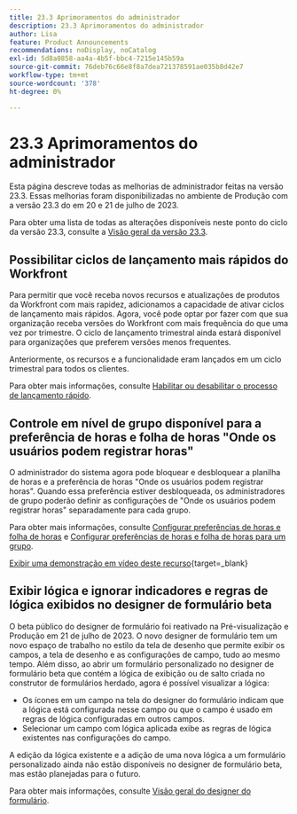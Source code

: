 ```yaml
---
title: 23.3 Aprimoramentos do administrador
description: 23.3 Aprimoramentos do administrador
author: Lisa
feature: Product Announcements
recommendations: noDisplay, noCatalog
exl-id: 5d8a0858-aa4a-4b5f-bbc4-7215e145b59a
source-git-commit: 76deb76c66e8f8a7dea721378591ae035b8d42e7
workflow-type: tm+mt
source-wordcount: '378'
ht-degree: 0%

---
```


# 23.3 Aprimoramentos do administrador

Esta página descreve todas as melhorias de administrador feitas na versão 23.3. Essas melhorias foram disponibilizadas no ambiente de Produção com a versão 23.3 do em 20 e 21 de julho de 2023.

Para obter uma lista de todas as alterações disponíveis neste ponto do ciclo da versão 23.3, consulte a [Visão geral da versão 23.3](/help/quicksilver/product-announcements/product-releases/23.3-release-activity/23-3-release-overview.md).

## Possibilitar ciclos de lançamento mais rápidos do Workfront

Para permitir que você receba novos recursos e atualizações de produtos da Workfront com mais rapidez, adicionamos a capacidade de ativar ciclos de lançamento mais rápidos. Agora, você pode optar por fazer com que sua organização receba versões do Workfront com mais frequência do que uma vez por trimestre. O ciclo de lançamento trimestral ainda estará disponível para organizações que preferem versões menos frequentes.

Anteriormente, os recursos e a funcionalidade eram lançados em um ciclo trimestral para todos os clientes.

Para obter mais informações, consulte [Habilitar ou desabilitar o processo de lançamento rápido](/help/quicksilver/administration-and-setup/set-up-workfront/configure-system-defaults/enable-fast-release-process.md).

## Controle em nível de grupo disponível para a preferência de horas e folha de horas &quot;Onde os usuários podem registrar horas&quot;

O administrador do sistema agora pode bloquear e desbloquear a planilha de horas e a preferência de horas &quot;Onde os usuários podem registrar horas&quot;. Quando essa preferência estiver desbloqueada, os administradores de grupo poderão definir as configurações de &quot;Onde os usuários podem registrar horas&quot; separadamente para cada grupo.

Para obter mais informações, consulte [Configurar preferências de horas e folha de horas](/help/quicksilver/administration-and-setup/set-up-workfront/configure-timesheets-schedules/timesheet-and-hour-preferences.md) e [Configurar preferências de horas e folha de horas para um grupo](/help/quicksilver/administration-and-setup/manage-groups/create-and-manage-groups/configure-timesheet-hour-preferences-group.md).

[Exibir uma demonstração em vídeo deste recurso](https://video.tv.adobe.com/v/3419111/){target=_blank}

## Exibir lógica e ignorar indicadores e regras de lógica exibidos no designer de formulário beta

O beta público do designer de formulário foi reativado na Pré-visualização e Produção em 21 de julho de 2023. O novo designer de formulário tem um novo espaço de trabalho no estilo da tela de desenho que permite exibir os campos, a tela de desenho e as configurações de campo, tudo ao mesmo tempo.
Além disso, ao abrir um formulário personalizado no designer de formulário beta que contém a lógica de exibição ou de salto criada no construtor de formulários herdado, agora é possível visualizar a lógica:

* Os ícones em um campo na tela do designer do formulário indicam que a lógica está configurada nesse campo ou que o campo é usado em regras de lógica configuradas em outros campos.
* Selecionar um campo com lógica aplicada exibe as regras de lógica existentes nas configurações do campo.

A edição da lógica existente e a adição de uma nova lógica a um formulário personalizado ainda não estão disponíveis no designer de formulário beta, mas estão planejadas para o futuro.

Para obter mais informações, consulte [Visão geral do designer do formulário](/help/quicksilver/administration-and-setup/customize-workfront/create-manage-custom-forms/form-designer/form-designer-overview.md).
